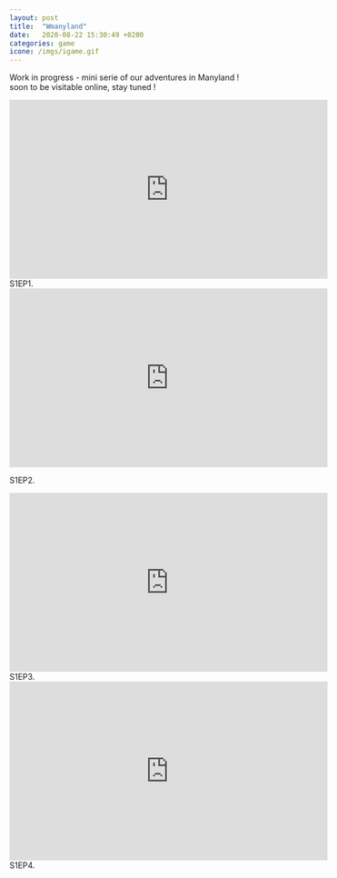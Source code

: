 ```yaml
---
layout: post
title:  "Wmanyland"
date:   2020-08-22 15:30:49 +0200
categories: game
icone: /imgs/igame.gif
---
```

Work in progress - mini serie of our adventures in Manyland !  
soon to be visitable online, stay tuned !

 
<iframe width="560" height="315" src="https://www.youtube.com/embed/cmujFFaA4m8" frameborder="0" allow="accelerometer; autoplay; encrypted-media; gyroscope; picture-in-picture" allowfullscreen></iframe>   
S1EP1. 
<iframe width="560" height="315" src="https://www.youtube.com/embed/OPkEWVgyK1E" frameborder="0" allow="accelerometer; autoplay; encrypted-media; gyroscope; picture-in-picture" allowfullscreen></iframe>

S1EP2. 
<iframe width="560" height="315" src="https://www.youtube.com/embed/todsmjGR0qU" frameborder="0" allow="accelerometer; autoplay; encrypted-media; gyroscope; picture-in-picture" allowfullscreen></iframe>
S1EP3. 
<iframe width="560" height="315" src="https://www.youtube.com/embed/RgbI-yNecqc" frameborder="0" allow="accelerometer; autoplay; encrypted-media; gyroscope; picture-in-picture" allowfullscreen></iframe>
S1EP4. 
